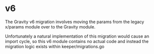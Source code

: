 # v6

The Gravity v6 migration involves moving the params from the legacy x/params module over to the Gravity module.

Unfortunately a natural implementation of this migration would cause an import cycle, so this v6 module contains no actual code and instead
the migration logic exists within keeper/migrations.go